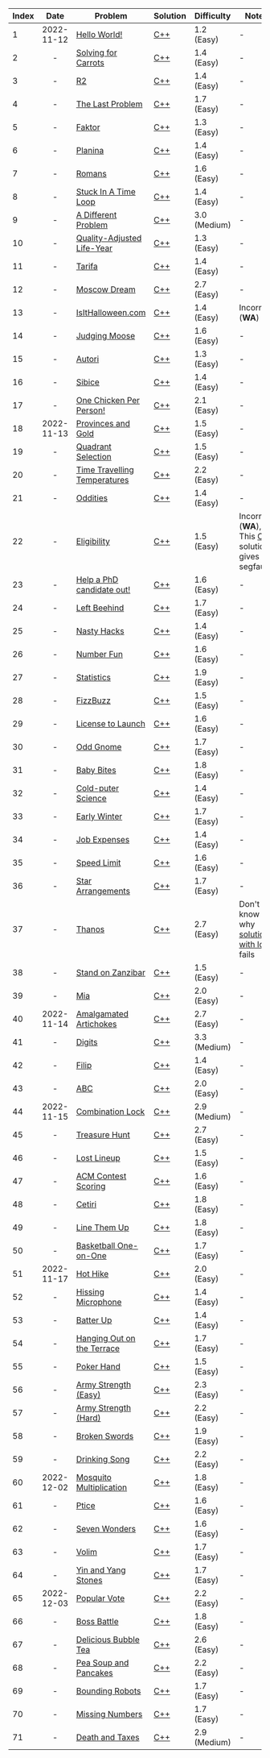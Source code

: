 |Index|Date|Problem|Solution|Difficulty|Notes|
|---|:---:|---|---|---|---|
|1|2022-11-12|[Hello World!](https://open.kattis.com/problems/hello)|[C++](/kattis/src/hello.cpp)|1.2 (Easy)| - |
|2|-|[Solving for Carrots](https://open.kattis.com/problems/carrots)|[C++](/kattis/src/carrots.cpp)|1.4 (Easy)| - |
|3|-|[R2](https://open.kattis.com/problems/r2)|[C++](/kattis/src/r2.cpp)|1.4 (Easy)| - |
|4|-|[The Last Problem](https://open.kattis.com/problems/thelastproblem)|[C++](/kattis/src/thelastproblem.cpp)|1.7 (Easy)| - |
|5|-|[Faktor](https://open.kattis.com/problems/faktor)|[C++](/kattis/src/faktor.cpp)|1.3 (Easy)| - |
|6|-|[Planina](https://open.kattis.com/problems/planina)|[C++](/kattis/src/planina.cpp)|1.4 (Easy)| - |
|7|-|[Romans](https://open.kattis.com/problems/romans)|[C++](/kattis/src/romans.cpp)|1.6 (Easy)| - |
|8|-|[Stuck In A Time Loop](https://open.kattis.com/problems/timeloop)|[C++](/kattis/src/timeloop.cpp)|1.4 (Easy)| - |
|9|-|[A Different Problem](https://open.kattis.com/problems/different)|[C++](/kattis/src/different.cpp)|3.0 (Medium)| - |
|10|-|[Quality-Adjusted Life-Year](https://open.kattis.com/problems/qaly)|[C++](/kattis/src/qaly.cpp)|1.3 (Easy)| - |
|11|-|[Tarifa](https://open.kattis.com/problems/tarifa)|[C++](/kattis/src/tarifa.cpp)|1.4 (Easy)| - |
|12|-|[Moscow Dream](https://open.kattis.com/problems/moscowdream)|[C++](/kattis/src/moscowdream.cpp)|2.7 (Easy)| - |
|13|-|[IsItHalloween.com](https://open.kattis.com/problems/isithalloween)|[C++](/kattis/src/isithalloween.cpp)|1.4 (Easy)| Incorrect (**WA**) |
|14|-|[Judging Moose](https://open.kattis.com/problems/judgingmoose)|[C++](/kattis/src/judgingmoose.cpp)|1.6 (Easy)| - |
|15|-|[Autori](https://open.kattis.com/problems/autori)|[C++](/kattis/src/autori.cpp)|1.3 (Easy)| - |
|16|-|[Sibice](https://open.kattis.com/problems/sibice)|[C++](/kattis/src/sibice.cpp)|1.4 (Easy)| - |
|17|-|[One Chicken Per Person!](https://open.kattis.com/problems/onechicken)|[C++](/kattis/src/onechicken.cpp)|2.1 (Easy)| - |
|18|2022-11-13|[Provinces and Gold](https://open.kattis.com/problems/provincesandgold)|[C++](/kattis/src/provincesandgold.cpp)|1.5 (Easy)| - |
|19|-|[Quadrant Selection](https://open.kattis.com/problems/quadrant)|[C++](/kattis/src/quadrant.cpp)|1.5 (Easy)| - |
|20|-|[Time Travelling Temperatures](https://open.kattis.com/problems/temperature)|[C++](/kattis/src/temperature.cpp)|2.2 (Easy)| - |
|21|-|[Oddities](https://open.kattis.com/problems/oddities)|[C++](/kattis/src/oddities.cpp)|1.4 (Easy)| - |
|22|-|[Eligibility](https://open.kattis.com/problems/eligibility)|[C++](/kattis/src/eligibility.cpp)|1.5 (Easy)| Incorrect (**WA**), This [C++](/kattis/src/eligibility%20(segfault).cpp) solution gives segfault? |
|23|-|[Help a PhD candidate out!](https://open.kattis.com/problems/helpaphd)|[C++](/kattis/src/helpaphd.cpp)|1.6 (Easy)| - |
|24|-|[Left Beehind](https://open.kattis.com/problems/leftbeehind)|[C++](/kattis/src/leftbeehind.cpp)|1.7 (Easy)| - |
|25|-|[Nasty Hacks](https://open.kattis.com/problems/nastyhacks)|[C++](/kattis/src/nastyhacks.cpp)|1.4 (Easy)| - |
|26|-|[Number Fun](https://open.kattis.com/problems/numberfun)|[C++](/kattis/src/numberfun.cpp)|1.6 (Easy)| - |
|27|-|[Statistics](https://open.kattis.com/problems/statistics)|[C++](/kattis/src/statistics.cpp)|1.9 (Easy)| - |
|28|-|[FizzBuzz](https://open.kattis.com/problems/fizzbuzz)|[C++](/kattis/src/fizzbuzz.cpp)|1.5 (Easy)| - |
|29|-|[License to Launch](https://open.kattis.com/problems/licensetolaunch)|[C++](/kattis/src/licensetolaunch.cpp)|1.6 (Easy)| - |
|30|-|[Odd Gnome](https://open.kattis.com/problems/oddgnome)|[C++](/kattis/src/oddgnome.cpp)|1.7 (Easy)| - |
|31|-|[Baby Bites](https://open.kattis.com/problems/babybites)|[C++](/kattis/src/babybites.cpp)|1.8 (Easy)| - |
|32|-|[Cold-puter Science](https://open.kattis.com/problems/cold)|[C++](/kattis/src/cold.cpp)|1.4 (Easy)| - |
|33|-|[Early Winter](https://open.kattis.com/problems/earlywinter)|[C++](/kattis/src/earlywinter.cpp)|1.7 (Easy)| - |
|34|-|[Job Expenses](https://open.kattis.com/problems/jobexpenses)|[C++](/kattis/src/jobexpenses.cpp)|1.4 (Easy)| - |
|35|-|[Speed Limit](https://open.kattis.com/problems/speedlimit)|[C++](/kattis/src/speedlimit.cpp)|1.6 (Easy)| - |
|36|-|[Star Arrangements](https://open.kattis.com/problems/stararrangements)|[C++](/kattis/src/stararrangements.cpp)|1.7 (Easy)| - |
|37|-|[Thanos](https://open.kattis.com/problems/thanos)|[C++](/kattis/src/thanos.cpp)|2.7 (Easy)| Don't know why [solution with log](/kattis/src/thanos%20(WA).cpp) fails |
|38|-|[Stand on Zanzibar](https://open.kattis.com/problems/zanzibar)|[C++](/kattis/src/zanzibar.cpp)|1.5 (Easy)| - |
|39|-|[Mia](https://open.kattis.com/problems/mia)|[C++](/kattis/src/mia.cpp)|2.0 (Easy)| - |
|40|2022-11-14|[Amalgamated Artichokes](https://open.kattis.com/problems/artichoke)|[C++](/kattis/src/artichoke.cpp)|2.7 (Easy)| - |
|41|-|[Digits](https://open.kattis.com/problems/digits)|[C++](/kattis/src/digits.cpp)|3.3 (Medium)| - |
|42|-|[Filip](https://open.kattis.com/problems/filip)|[C++](/kattis/src/filip.cpp)|1.4 (Easy)| - |
|43|-|[ABC](https://open.kattis.com/problems/abc)|[C++](/kattis/src/abc.cpp)|2.0 (Easy)| - |
|44|2022-11-15|[Combination Lock](https://open.kattis.com/problems/combinationlock)|[C++](/kattis/src/combinationlock.cpp)|2.9 (Medium)| - |
|45|-|[Treasure Hunt](https://open.kattis.com/problems/treasurehunt)|[C++](/kattis/src/treasurehunt.cpp)|2.7 (Easy)| - |
|46|-|[Lost Lineup](https://open.kattis.com/problems/lostlineup)|[C++](/kattis/src/lostlineup.cpp)|1.5 (Easy)| - |
|47|-|[ACM Contest Scoring](https://open.kattis.com/problems/acm)|[C++](/kattis/src/acm.cpp)|1.6 (Easy)| - |
|48|-|[Cetiri](https://open.kattis.com/problems/cetiri)|[C++](/kattis/src/cetiri.cpp)|1.8 (Easy)| - |
|49|-|[Line Them Up](https://open.kattis.com/problems/lineup)|[C++](/kattis/src/lineup.cpp)|1.8 (Easy)| - |
|50|-|[Basketball One-on-One](https://open.kattis.com/problems/basketballoneonone)|[C++](/kattis/src/basketballoneonone.cpp)|1.7 (Easy)| - |
|51|2022-11-17|[Hot Hike](https://open.kattis.com/problems/hothike)|[C++](/kattis/src/hothike.cpp)|2.0 (Easy)| - |
|52|-|[Hissing Microphone](https://open.kattis.com/problems/hissingmicrophone)|[C++](/kattis/src/hissingmicrophone.cpp)|1.4 (Easy)| - |
|53|-|[Batter Up](https://open.kattis.com/problems/batterup)|[C++](/kattis/src/batterup.cpp)|1.4 (Easy)| - |
|54|-|[Hanging Out on the Terrace](https://open.kattis.com/problems/hangingout)|[C++](/kattis/src/hangingout.cpp)|1.7 (Easy)| - |
|55|-|[Poker Hand](https://open.kattis.com/problems/pokerhand)|[C++](/kattis/src/pokerhand.cpp)|1.5 (Easy)| - |
|56|-|[Army Strength (Easy)](https://open.kattis.com/problems/armystrengtheasy)|[C++](/kattis/src/armystrengtheasy.cpp)|2.3 (Easy)| - |
|57|-|[Army Strength (Hard)](https://open.kattis.com/problems/armystrengthhard)|[C++](/kattis/src/armystrengthhard.cpp)|2.2 (Easy)| - |
|58|-|[Broken Swords](https://open.kattis.com/problems/brokenswords)|[C++](/kattis/src/brokenswords.cpp)|1.9 (Easy)| - |
|59|-|[Drinking Song](https://open.kattis.com/problems/drinkingsong)|[C++](/kattis/src/drinkingsong.cpp)|2.2 (Easy)| - |
|60|2022-12-02|[Mosquito Multiplication](https://open.kattis.com/problems/mosquito)|[C++](/kattis/src/mosquito.cpp)|1.8 (Easy)| - |
|61|-|[Ptice](https://open.kattis.com/problems/ptice)|[C++](/kattis/src/ptice.cpp)|1.6 (Easy)| - |
|62|-|[Seven Wonders](https://open.kattis.com/problems/sevenwonders)|[C++](/kattis/src/sevenwonders.cpp)|1.6 (Easy)| - |
|63|-|[Volim](https://open.kattis.com/problems/volim)|[C++](/kattis/src/volim.cpp)|1.7 (Easy)| - |
|64|-|[Yin and Yang Stones](https://open.kattis.com/problems/yinyangstones)|[C++](/kattis/src/yinyangstones.cpp)|1.7 (Easy)| - |
|65|2022-12-03|[Popular Vote](https://open.kattis.com/problems/vote)|[C++](/kattis/src/vote.cpp)|2.2 (Easy)| - |
|66|-|[Boss Battle](https://open.kattis.com/problems/bossbattle)|[C++](/kattis/src/bossbattle.cpp)|1.8 (Easy)| - |
|67|-|[Delicious Bubble Tea](https://open.kattis.com/problems/bubbletea)|[C++](/kattis/src/bubbletea.cpp)|2.6 (Easy)| - |
|68|-|[Pea Soup and Pancakes](https://open.kattis.com/problems/peasoup)|[C++](/kattis/src/peasoup.cpp)|2.2 (Easy)| - |
|69|-|[Bounding Robots](https://open.kattis.com/problems/boundingrobots)|[C++](/kattis/src/boundingrobots.cpp)|1.7 (Easy)| - |
|70|-|[Missing Numbers](https://open.kattis.com/problems/missingnumbers)|[C++](/kattis/src/missingnumbers.cpp)|1.7 (Easy)| - |
|71|-|[Death and Taxes](https://open.kattis.com/problems/deathtaxes)|[C++](/kattis/src/deathtaxes.cpp)|2.9 (Medium)| - |














